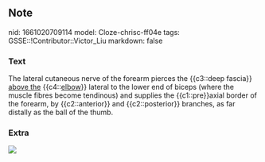 ## Note
nid: 1661020709114
model: Cloze-chrisc-ff04e
tags: GSSE::!Contributor::Victor_Liu
markdown: false

### Text
The lateral cutaneous nerve of the forearm pierces the {{c3::deep
fascia}} <u>above the</u> {{c4::<u>elbow</u>}} lateral to the lower
end of biceps (where the muscle fibres become tendinous) and
supplies the {{c1::pre}}axial border of the forearm, by
{{c2::anterior}} and {{c2::posterior}} branches, as far distally as
the ball of the thumb.

### Extra
<img src=
"2-Figure1-1-11316a883a049afa12774acb9c2b9703ae45029c.png">
